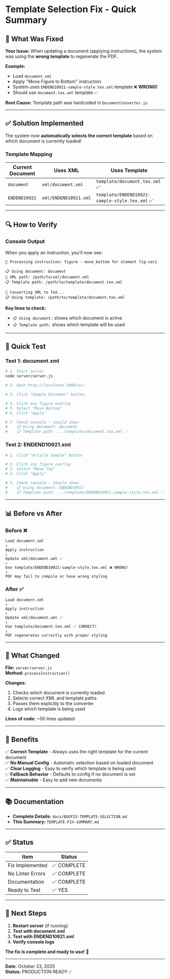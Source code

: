 # Template Selection Fix - Quick Summary

## 🎯 What Was Fixed

**Your Issue:** When updating a document (applying instructions), the system was using the **wrong template** to regenerate the PDF.

**Example:**
- Load `document.xml`
- Apply "Move Figure to Bottom" instruction
- System uses `ENDEND10921-sample-style.tex.xml` template ❌ **WRONG!**
- Should use `document.tex.xml` template ✅

**Root Cause:** Template path was hardcoded in `DocumentConverter.js`

---

## ✅ Solution Implemented

The system now **automatically selects the correct template** based on which document is currently loaded!

### Template Mapping

| Current Document | Uses XML | Uses Template |
|-----------------|----------|---------------|
| `document` | `xml/document.xml` | `template/document.tex.xml` ✅ |
| `ENDEND10921` | `xml/ENDEND10921.xml` | `template/ENDEND10921-sample-style.tex.xml` ✅ |

---

## 🔍 How to Verify

### Console Output

When you apply an instruction, you'll now see:

```
🎯 Processing instruction: figure - move_bottom for element fig-sec1

📋 Using document: document
📄 XML path: /path/to/xml/document.xml
📋 Template path: /path/to/template/document.tex.xml

🔄 Converting XML to TeX...
📋 Using template: /path/to/template/document.tex.xml
```

**Key lines to check:**
- `📋 Using document:` shows which document is active
- `📋 Template path:` shows which template will be used

---

## 🧪 Quick Test

### Test 1: document.xml

```bash
# 1. Start server
node server/server.js

# 2. Open http://localhost:3000/ui/

# 3. Click "Sample Document" button

# 4. Click any figure overlay
# 5. Select "Move Bottom"
# 6. Click "Apply"

# 7. Check console - should show:
#    📋 Using document: document
#    📋 Template path: .../template/document.tex.xml ✅
```

### Test 2: ENDEND10921.xml

```bash
# 1. Click "Article Sample" button

# 2. Click any figure overlay
# 3. Select "Move Top"
# 4. Click "Apply"

# 5. Check console - should show:
#    📋 Using document: ENDEND10921
#    📋 Template path: .../template/ENDEND10921-sample-style.tex.xml ✅
```

---

## 📊 Before vs After

### Before ❌

```
Load document.xml
↓
Apply instruction
↓
Update xml/document.xml ✅
↓
Use template/ENDEND10921-sample-style.tex.xml ❌ WRONG!
↓
PDF may fail to compile or have wrong styling
```

### After ✅

```
Load document.xml
↓
Apply instruction
↓
Update xml/document.xml ✅
↓
Use template/document.tex.xml ✅ CORRECT!
↓
PDF regenerates correctly with proper styling
```

---

## 📝 What Changed

**File:** `server/server.js`  
**Method:** `processInstruction()`

**Changes:**
1. Checks which document is currently loaded
2. Selects correct XML and template paths
3. Passes them explicitly to the converter
4. Logs which template is being used

**Lines of code:** ~50 lines updated

---

## 🎉 Benefits

✅ **Correct Template** - Always uses the right template for the current document  
✅ **No Manual Config** - Automatic selection based on loaded document  
✅ **Clear Logging** - Easy to verify which template is being used  
✅ **Fallback Behavior** - Defaults to config if no document is set  
✅ **Maintainable** - Easy to add new documents  

---

## 📚 Documentation

- **Complete Details:** `docs/BUGFIX-TEMPLATE-SELECTION.md`
- **This Summary:** `TEMPLATE-FIX-SUMMARY.md`

---

## ✅ Status

| Item | Status |
|------|--------|
| Fix Implemented | ✅ COMPLETE |
| No Linter Errors | ✅ COMPLETE |
| Documentation | ✅ COMPLETE |
| Ready to Test | ✅ YES |

---

## 🚀 Next Steps

1. **Restart server** (if running)
2. **Test with document.xml**
3. **Test with ENDEND10921.xml**
4. **Verify console logs**

**The fix is complete and ready to use!** 🎉

---

**Date:** October 23, 2025  
**Status:** PRODUCTION READY ✅


